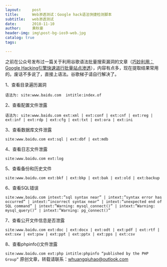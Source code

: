```yaml
---
layout:     post
title:      Web渗透测试：Google hack语法快捷检测脚本
subtitle:   web渗透测试
date:       2018-11-10
author:     黄秋豪
header-img: img\post-bg-ios9-web.jpg
catalog: true
tags:  

---
```


之前在公众号发布过一篇关于利用谷歌语法批量搜索漏洞的文章（[巧妙利用：Google Hacking引擎快速进行批量站点渗透](https://mp.weixin.qq.com/s/a8kaj8jPZ06pJ5vnMup4RQ)），内容有点多，现在提取结果常用的。废话不多说了，直接上语法。谷歌梯子请自行解决了。

1、查看目录遍历漏洞  

`语法为: site:www.baidu.com  intitle:index.of`

2、查看配置文件泄露  

`语法为: site:www.baidu.com ext:xml | ext:conf | ext:cnf | ext:reg | ext:inf | ext:rdp | ext:cfg | ext:txt | ext:ora | ext:ini`


3、查看数据库文件泄露

`site:www.baidu.com ext:sql | ext:dbf | ext:mdb`


4、查看日志文件泄露

`site:www.baidu.com ext:log`

5、查看备份和历史文件

`site:www.baidu.com ext:bkf | ext:bkp | ext:bak | ext:old | ext:backup`

6、查看SQL错误  

`site:www.baidu.com intext:”sql syntax near” | intext:”syntax error has occurred” | intext:”incorrect syntax near” | intext:”unexpected end of SQL command” | intext:”Warning: mysql_connect()” | intext:”Warning: mysql_query()” | intext:”Warning: pg_connect()”`

7、查看公开文件信息是否泄露  

`site:www.baidu.com ext:doc | ext:docx | ext:odt | ext:pdf | ext:rtf | ext:sxw | ext:psw | ext:ppt | ext:pptx | ext:pps | ext:csv`

8、查看phpinfo()文件泄露

`site:www.baidu.com ext:php intitle:phpinfo “published by the PHP Group”`
 原创文章，转载请联系：whuangqiuhao@outlook.com

















